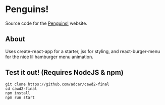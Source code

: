# Penguins!

Source code for the [Penguins!](https://penguins.acardosi.dev/) website.


## About

Uses create-react-app for a starter, jss for styling, and react-burger-menu for the nice lil hamburger menu animation.

## Test it out! (Requires NodeJS & npm)

```
git clone https://github.com/adcar/cawd2-final
cd cawd2-final
npm install
npm run start
```
